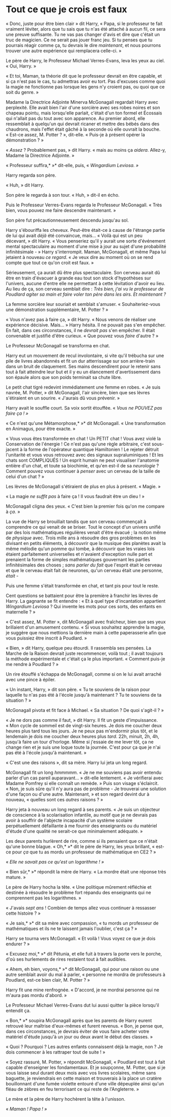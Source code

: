# Tout ce que je crois est faux

« Donc, juste pour être bien clair » dit Harry, « Papa, si le
professeur te fait vraiment léviter, alors que tu sais que tu n'as été
attaché à aucun fil, ce sera une preuve suffisante. Tu ne vas pas
changer d'avis et dire que c'était un truc de magicien. Ce ne serait pas
jouer franc jeu. Si tu penses que tu pourrais réagir comme ça, tu
devrais le dire *maintenant*, et nous pourrons trouver une autre
expérience qui remplacera celle-ci. »

Le père de Harry, le Professeur Michael Verres-Evans, leva les yeux au
ciel. « Oui, Harry. »

« Et toi, Maman, ta théorie dit que le professeur devrait en être
capable, et si ça n'est pas le cas, tu admettras avoir eu tort. Pas
d'excuses comme quoi la magie ne fonctionne pas lorsque les gens n'y
croient pas, ou quoi que ce soit du genre. »

Madame la Directrice Adjointe Minerva McGonagall regardait Harry avec
perplexité. Elle avait bien l'air d'une sorcière avec ses robes noires
et son chapeau pointu, mais lorsqu'elle parlait, c'était d'un ton formel
et Écossais qui n'allait pas du tout avec son apparence. Au premier
abord, elle ressemblait à quelqu'un qui devrait ricaner et mettre des
bébés dans des chaudrons, mais l'effet était gâché à la seconde où elle
ouvrait la bouche. « Est-ce assez, M. Potter ? », dit-elle. « Puis-je à
présent opérer la démonstration ? »

« *Assez* ? Probablement pas, » dit Harry. « mais au moins ça *aidera*.
Allez-y, Madame la Directrice Adjointe. »

« Professeur suffira,* »* dit-elle, puis, « *Wingardium Leviosa. »*

Harry regarda son père.

« Huh, » dit Harry.

Son père le regarda à son tour. « Huh, » dit-il en écho.

Puis le Professeur Verres-Evans regarda le Professeur McGonagall. « Très
bien, vous pouvez me faire descendre maintenant. »

Son père fut précautionneusement descendu jusqu'au sol.

Harry s'ébouriffa les cheveux. Peut-être était-ce à cause de l'étrange
partie de lui qui avait *déjà* été convaincue, mais… « Voilà qui est un
peu décevant, » dit Harry. « Vous penseriez qu'il y aurait une sorte
d'événement mental spectaculaire au moment d'une mise à jour au sujet
d'une probabilité infinitésimale - » Harry s'interrompit. Maman,
McGonagall, et même Papa lui jetaient à nouveau *ce regard*. « Je veux
dire au moment où on se rend compte que tout ce qu'on croit est faux. »

Sérieusement, ça aurait dû être plus spectaculaire. Son cerveau aurait
dû être en train d'évacuer à grande eau tout son stock d'hypothèses sur
l'univers, aucune d'entre elle ne permettant à cette lévitation d'avoir
eu lieu. Au lieu de ça, son cerveau semblait dire : *Très bien, j'ai vu
le professeur de Poudlard agiter sa main et faire voler ton père dans
les airs. Et maintenant ?*

La femme sorcière leur souriait et semblait s'amuser.
« Souhaiteriez-vous une démonstration supplémentaire, M. Potter ? »

« Vous n'avez pas à faire ça, » dit Harry. « Nous venons de réaliser une
expérience décisive. Mais… » Harry hésita. Il ne pouvait pas s'en
empêcher. En fait, dans ces circonstances, il ne *devrait pas* s'en
empêcher. Il était convenable et justifié d'être curieux. « Que pouvez
vous *faire* d'autre ? »

Le Professeur McGonagall se transforma en chat.

Harry eut un mouvement de recul involontaire, si vite qu'il trébucha sur
une pile de livres abandonnés et fit un dur atterrissage sur son
arrière-train dans un bruit de claquement. Ses mains descendirent pour
le retenir sans tout à fait atteindre leur but et il y eu un élancement
d'avertissement dans son épaule alors que son poids terminait sa chute
libre.

Le petit chat tigré redevint immédiatement une femme en robes. « Je suis
navrée, M. Potter, » dit McGonagall, l'air sincère, bien que ses lèvres
s'étiraient en un sourire. « J'aurais dû vous prévenir. »

Harry avait le souffle court. Sa voix sortit étouffée. « *Vous ne POUVEZ
pas faire ça ! »*

« Ce n'est qu'une Métamorphose,* »* dit McGonagall. « Une transformation
en Animagus, pour être exacte. »

« Vous vous êtes transformée en chat ! Un PETIT chat ! Vous avez violé
la Conservation de l'énergie ! Ce n'est pas qu'une règle arbitraire,
c'est sous-jacent à la forme de l'opérateur quantique Hamiltonien ! Le
rejeter détruit l'unitarité et vous vous retrouvez avec des signaux
supraluminiques ! Et les chats sont COMPLIQUÉS ! Un esprit humain ne
peut visualiser l'anatomie entière d'un chat, et toute sa biochimie, et
qu'en est-il de sa *neurologie* ? Comment pouvez vous continuer à
*penser* avec un cerveau de la taille de celui d'un chat ? »

Les lèvres de McGonagall s'étiraient de plus en plus à présent.
« Magie. »

« La magie *ne suffit pas* à faire ça ! Il vous faudrait être un
dieu ! »

McGonagall cligna des yeux. « C'est bien la premier fois qu'on me
compare à *ça*. »

La vue de Harry se brouillait tandis que son cerveau commençait à
comprendre ce qui venait de se briser. Tout le concept d'un univers
unifié par des lois mathématiques régulières venait d'être évacué ; la
notion même de *physique* avec. Trois mille ans à résoudre des gros
problèmes en les divisant en petits éléments, à découvrir que la musique
des planètes avait la même mélodie qu'un pomme qui tombe, à découvrir
que les vraies lois étaient parfaitement universelles et n'avaient
d'exception nulle part et prenaient la forme de simples mathématiques
gouvernant les parties infinitésimales des choses ; *sans parler du
fait* que l'esprit était le cerveau et que le cerveau était fait de
neurones, qu'un cerveau était une personne, *était* -

Puis une femme s'était transformée en chat, et tant pis pour tout le
reste.

Cent questions se battaient pour être la première à franchir les lèvres
de Harry. La gagnante se fit entendre : « Et à quel type d'incantation
appartient *Wingardium Leviosa* ? Qui invente les mots pour ces sorts,
des enfants en maternelle ? »

« C'est assez, M. Potter », dit McGonagall avec fraîcheur, bien que ses
yeux brillaient d'un amusement contenu. « Si vous souhaitez apprendre la
magie, je suggère que nous mettions la dernière main à cette
paperasserie afin que vous puissiez être inscrit à Poudlard. »

« Bien, » dit Harry, quelque peu étourdi. Il rassembla ses pensées. La
Marche de la Raison devrait juste recommencer, voilà tout ; il avait
toujours la méthode expérimentale et c'était ça le plus important.
« Comment puis-je me rendre à Poudlard ? »

Un rire étouffé s'échappa de McGonagall, comme si on le lui avait
arraché avec une pince à épiler.

« Un instant, Harry, » dit son père. « Tu te souviens de la raison pour
laquelle tu n'as pas été à l'école jusqu'à maintenant ? Tu te souviens
de ta situation ? »

McGonagall pivota et fit face à Michael. « Sa situation ? De quoi
s'agit-il ? »

« Je ne dors pas comme il faut, » dit Harry. Il fit un geste
d'impuissance. « Mon cycle de sommeil est de vingt-six heures. Je dois
me coucher deux heures plus tard tous les jours. Je ne peux pas
m'endormir plus tôt, et le lendemain je dois me coucher deux heures plus
*tard*. 22h, minuit, 2h, 4h, jusqu'à faire un tour d'horloge. Même si
j'essaie de me lever tôt, ça ne change rien et je suis une loque toute
la journée. C'est pour ça que je n'ai pas été à l'école jusqu'à
maintenant. »

« C'est une des raisons », dit sa mère. Harry lui jeta un long regard.

McGonagall fit un long *hmmmmm*. « Je ne me souviens pas avoir entendu
parler d'un cas pareil auparavant… » dit-elle lentement. « Je vérifierai
avec Madame Pomfrey si elle connaît un remède. » Puis son visage
s'éclaircit. « Non, je suis sûre qu'il n'y aura pas de problème - Je
trouverai une solution d'une façon ou d'une autre. Maintenant, » et son
regard devint dur à nouveau, « quelles sont ces *autres* raisons ? »

Harry jeta à nouveau un long regard à ses parents. « Je suis un
objecteur de conscience à la scolarisation infantile, au motif que je ne
devrais pas avoir à souffrir de l'abjecte incapacité d'un système
scolaire perpétuellement défaillante à me fournir des enseignants ou du
matériel d'étude d'une qualité ne serait-ce que minimalement adéquate. »

Les deux parents hurlèrent de rire, comme si ils pensaient que ce
n'était qu'une bonne blague. « Oh,* »* dit le père de Harry, les yeux
brillant, « est-ce pour *ça* que tu as mordu un professeur de
mathématique en CE2 ? »

« *Elle ne savait pas ce qu'est un logarithme ! »*

« Bien sûr,* »* répondit la mère de Harry. « La mordre était une réponse
très mature. »

Le père de Harry hocha la tête. « Une politique mûrement réfléchie et
destinée à résoudre le problème fort répandu des enseignants qui ne
comprennent pas les logarithmes. »

« J'avais *sept ans* ! Combien de temps allez vous continuer à ressasser
cette histoire ? »

« Je sais,* »* dit sa mère avec compassion, « tu mords *un* professeur
de mathématiques et ils ne te laissent jamais l'oublier, c'est ça ? »

Harry se tourna vers McGonagall. « Et voilà ! Vous voyez ce que je dois
endurer ? »

« Excusez moi,* »* dit Pétunia, et elle fuit à travers la porte vers le
porche, d'où ses hurlements de rires restaient tout à fait audibles.

« Ahem, eh bien, voyons,* »* dit McGonagall, qui pour une raison ou une
autre semblait avoir du mal à parler, « personne ne mordra de
professeurs à Poudlard, est-ce bien clair, M. Potter ? »

Harry fit une mine renfrognée. « D'accord, je ne mordrai personne qui ne
m'aura pas mordu d'abord. »

Le Professeur Michael Verres-Evans dut lui aussi quitter la pièce
lorsqu'il entendit ça.

« Bon,* »* soupira McGonagall après que les parents de Harry eurent
retrouvé leur maîtrise d'eux-mêmes et furent revenus. « Bon, je pense
que, dans ces circonstances, je devrais éviter de vous faire acheter
votre matériel d'étude jusqu'à un jour ou deux avant le début des
classes. »

« Quoi ? Pourquoi ? Les autres enfants connaissent déjà la magie, non ?
Je dois commencer à les rattraper tout de suite ! »

« Soyez rassuré, M. Potter, » répondit McGonagall, « Poudlard est tout à
fait capable d'enseigner les fondamentaux. Et je soupçonne, M. Potter,
que si je vous laisse seul durant deux mois avec vos livres scolaires,
même sans baguette, je reviendrais en cette maison et trouverais à la
place un cratère bouillonnant d'une fumée violette entouré d'une ville
dépeuplée ainsi qu'un fléau de zèbres en feu terrorisant ce qui reste de
l'Angleterre. »

Le mère et la père de Harry hochèrent la tête à l'unisson.

« *Maman ! Papa ! »*
